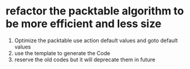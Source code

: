 # refactor the packtable algorithm to be more efficient and less size
1. Optimize the packtable use action default values and goto default values
2. use the template to generate the Code 
3. reserve the old codes but it will deprecate them in future
